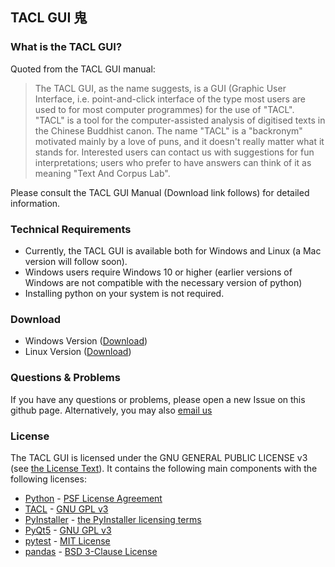 ## TACL GUI 鬼
### What is the TACL GUI?

Quoted from the TACL GUI manual:

> The TACL GUI, as the name suggests, is a GUI (Graphic User Interface, i.e. point-and-click interface
of the type most users are used to for most computer programmes) for the use of "TACL". "TACL" is
a tool for the computer-assisted analysis of digitised texts in the Chinese Buddhist canon. The name
"TACL" is a "backronym" motivated mainly by a love of puns, and it doesn't really matter what it
stands for. Interested users can contact us with suggestions for fun interpretations; users who
prefer to have answers can think of it as meaning "Text And Corpus Lab".

Please consult the TACL GUI Manual (Download link follows) for detailed information.

### Technical Requirements
- Currently, the TACL GUI is available both for Windows and Linux (a Mac version will follow soon).
- Windows users require Windows 10 or higher (earlier versions of Windows are not compatible with
the necessary version of python)
- Installing python on your system is not required.

### Download
- Windows Version ([Download](https://raw.githubusercontent.com/rolait/tacl-gui/main/download/1.0.0/TACL-GUI.Windows.zip))
- Linux Version ([Download](https://raw.githubusercontent.com/rolait/tacl-gui/main/download/1.0.0/TACL-GUI.Linux.zip))

### Questions & Problems
If you have any questions or problems, please open a new Issue on this github page. Alternatively, you may also [email us](mailto:michael.radich@hcts.uni-heidelberg.de)

### License
The TACL GUI is licensed under the GNU GENERAL PUBLIC LICENSE v3 (see [the License Text](LICENSE)). It contains the following main components with the following licenses:
- [Python](https://www.python.org/) - [PSF License Agreement](https://docs.python.org/3/license.html#psf-license)
- [TACL](https://github.com/ajenhl/tacl) - [GNU GPL v3](https://github.com/ajenhl/tacl/blob/master/LICENCE)
- [PyInstaller](https://github.com/pyinstaller/pyinstaller) - [the PyInstaller licensing terms](https://github.com/pyinstaller/pyinstaller/blob/develop/COPYING.txt)
- [PyQt5](https://www.riverbankcomputing.com/software/pyqt/) - [GNU GPL v3](https://www.riverbankcomputing.com/software/pyqt/)
- [pytest](https://github.com/pytest-dev/pytest) - [MIT License](https://github.com/pytest-dev/pytest/blob/main/LICENSE)
- [pandas](https://github.com/pandas-dev/pandas) - [BSD 3-Clause License](https://github.com/pandas-dev/pandas/blob/main/LICENSE)

